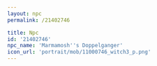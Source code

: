 ```yaml
---
layout: npc
permalink: /21402746

title: Npc
id: '21402746'
npc_name: 'Marmamosh''s Doppelganger'
icon_url: 'portrait/mob/11000746_witch3_p.png'
---
```

